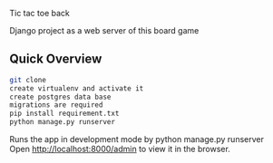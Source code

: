 Tic tac toe back

Django project as a web server of this board game

## Quick Overview

```sh
git clone
create virtualenv and activate it
create postgres data base
migrations are required 
pip install requirement.txt
python manage.py runserver
```

Runs the app in development mode by python manage.py runserver<br>
Open [http://localhost:8000/admin](http://localhost:8000/admin) to view it in the browser.